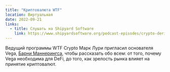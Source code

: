 ```yaml
---
title: "Криптовалюта WTF"
location: Виртуальная
date: 2022-09-21
links:
  - title: Слушать на Shipyard Software 
    link: https://www.shipyardsoftware.org/podcast-episodes/crypto-derivatives-explained 
---
```


Ведущий программы WTF Crypto Марк Лури пригласил основателя Vega, <a href="https://twitter.com/barnabee" target="_blank">Барни Маннерингса</a>, чтобы рассказать обо всем: от того, почему Vega необходима для DeFi, до того, как зрелость рынка влияет на принятие криптовалют.
